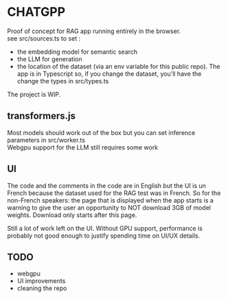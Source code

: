 # CHATGPP

Proof of concept for RAG app running entirely in the browser.  
see src/sources.ts to set :
- the embedding model for semantic search
- the LLM for generation
- the location of the dataset (via an env variable for this public repo). The app is in Typescript so, if you change the dataset, you'll have the change the types in src/types.ts  
  
The project is WIP.    

## transformers.js
Most models should work out of the box but you can set inference parameters in src/worker.ts  
Webgpu support for the LLM still requires some work

## UI
The code and the comments in the code are in English but the UI is un French because the dataset used for the RAG test was in French. So for the non-French speakers: the page that is displayed when the app starts is a warning to give the user an opportunity to NOT download 3GB of model weights. Download only starts after this page.  

Still a lot of work left on the UI. Without GPU support, performance is probably not good enough to justify spending time on UI/UX details. 


## TODO
- webgpu
- UI improvements
- cleaning the repo